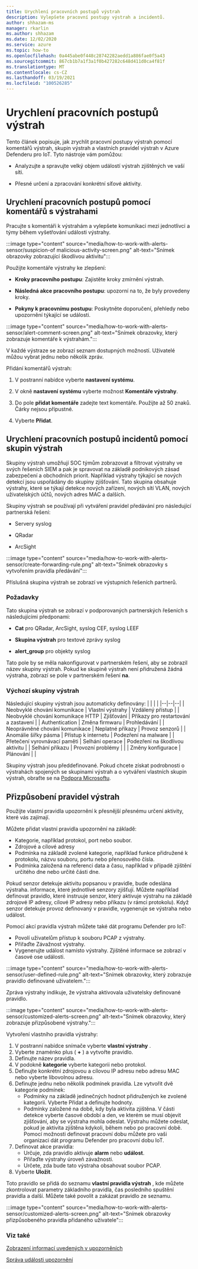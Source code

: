 ```yaml
---
title: Urychlení pracovních postupů výstrah
description: Vylepšete pracovní postupy výstrah a incidentů.
author: shhazam-ms
manager: rkarlin
ms.author: shhazam
ms.date: 12/02/2020
ms.service: azure
ms.topic: how-to
ms.openlocfilehash: 0a445abe0f448c28742282aedd1a886fae0f5a43
ms.sourcegitcommit: 867cb1b7a1f3a1f0b427282c648d411d0ca4f81f
ms.translationtype: MT
ms.contentlocale: cs-CZ
ms.lasthandoff: 03/19/2021
ms.locfileid: "100526285"
---
```

# <a name="accelerate-alert-workflows"></a>Urychlení pracovních postupů výstrah

Tento článek popisuje, jak zrychlit pracovní postupy výstrah pomocí komentářů výstrah, skupin výstrah a vlastních pravidel výstrah v Azure Defenderu pro IoT.  Tyto nástroje vám pomůžou:

- Analyzujte a spravujte velký objem událostí výstrah zjištěných ve vaší síti.

- Přesné určení a zpracování konkrétní síťové aktivity.

## <a name="accelerate-incident-workflows-by-using-alert-comments"></a>Urychlení pracovních postupů pomocí komentářů s výstrahami

Pracujte s komentáři k výstrahám a vylepšete komunikaci mezi jednotlivci a týmy během vyšetřování události výstrahy.

:::image type="content" source="media/how-to-work-with-alerts-sensor/suspicion-of malicious-activity-screen.png" alt-text="Snímek obrazovky zobrazující škodlivou aktivitu":::

Použijte komentáře výstrahy ke zlepšení:

- **Kroky pracovního postupu**: Zajistěte kroky zmírnění výstrah.

- **Následná akce pracovního postupu**: upozorní na to, že byly provedeny kroky.

- **Pokyny k pracovnímu postupu**: Poskytněte doporučení, přehledy nebo upozornění týkající se události.

:::image type="content" source="media/how-to-work-with-alerts-sensor/alert-comment-screen.png" alt-text="Snímek obrazovky, který zobrazuje komentáře k výstrahám.":::

V každé výstraze se zobrazí seznam dostupných možností. Uživatelé můžou vybrat jednu nebo několik zpráv.

Přidání komentářů výstrah:

1. V postranní nabídce vyberte **nastavení systému**.

2. V okně **nastavení systému** vyberte možnost **Komentáře výstrahy**.

3. Do pole **přidat komentáře** zadejte text komentáře. Použijte až 50 znaků. Čárky nejsou přípustné.

4. Vyberte **Přidat**.

## <a name="accelerate-incident-workflows-by-using-alert-groups"></a>Urychlení pracovních postupů incidentů pomocí skupin výstrah

Skupiny výstrah umožňují SOC týmům zobrazovat a filtrovat výstrahy ve svých řešeních SIEM a pak je spravovat na základě podnikových zásad zabezpečení a obchodních priorit. Například výstrahy týkající se nových detekcí jsou uspořádány do skupiny zjišťování. Tato skupina obsahuje výstrahy, které se týkají detekce nových zařízení, nových sítí VLAN, nových uživatelských účtů, nových adres MAC a dalších.

Skupiny výstrah se používají při vytváření pravidel předávání pro následující partnerská řešení:

  - Servery syslog

  - QRadar

  - ArcSight

:::image type="content" source="media/how-to-work-with-alerts-sensor/create-forwarding-rule.png" alt-text="Snímek obrazovky s vytvořením pravidla předávání":::

Příslušná skupina výstrah se zobrazí ve výstupních řešeních partnerů. 

### <a name="requirements"></a>Požadavky

Tato skupina výstrah se zobrazí v podporovaných partnerských řešeních s následujícími předponami:

- **Cat** pro QRadar, ArcSight, syslog CEF, syslog LEEF

- **Skupina výstrah** pro textové zprávy syslog

- **alert_group** pro objekty syslog

Tato pole by se měla nakonfigurovat v partnerském řešení, aby se zobrazil název skupiny výstrah. Pokud ke skupině výstrah není přidružená žádná výstraha, zobrazí se pole v partnerském řešení **na**.

### <a name="default-alert-groups"></a>Výchozí skupiny výstrah

Následující skupiny výstrah jsou automaticky definovány:
|  |  |  |
|--|--|--|
| Neobvyklé chování komunikace | Vlastní výstrahy | Vzdálený přístup |
| Neobvyklé chování komunikace HTTP | Zjišťování | Příkazy pro restartování a zastavení |
| Authentication | Změna firmwaru | Prohledávání |
| Neoprávněné chování komunikace | Neplatné příkazy | Provoz senzorů |
| Anomálie šířky pásma | Přístup k internetu | Podezření na malware |
| Přetečení vyrovnávací paměti | Selhání operace | Podezření na škodlivou aktivitu |
| Selhání příkazu | Provozní problémy |  |
| Změny konfigurace | Plánování |  |

Skupiny výstrah jsou předdefinované. Pokud chcete získat podrobnosti o výstrahách spojených se skupinami výstrah a o vytváření vlastních skupin výstrah, obraťte se na [Podpora Microsoftu](https://support.microsoft.com/supportforbusiness/productselection?sapId=82c8f35-1b8e-f274-ec11-c6efdd6dd099).

## <a name="customize-alert-rules"></a>Přizpůsobení pravidel výstrah

Použijte vlastní pravidla upozornění k přesnější přesnému určení aktivity, které vás zajímají. 

Můžete přidat vlastní pravidla upozornění na základě:

- Kategorie, například protokol, port nebo soubor.
- Zdrojové a cílové adresy
- Podmínka na základě zvolené kategorie, například funkce přidružené k protokolu, názvu souboru, portu nebo přenosového čísla.
- Podmínka založená na referenci data a času, například v případě zjištění určitého dne nebo určité části dne.

Pokud senzor detekuje aktivitu popsanou v pravidle, bude odeslána výstraha.
informace, které jednotlivé senzory zjišťují. Můžete například definovat pravidlo, které instruuje senzor, který aktivuje výstrahu na základě zdrojové IP adresy, cílové IP adresy nebo příkazu (v rámci protokolu). Když senzor detekuje provoz definovaný v pravidle, vygeneruje se výstraha nebo událost.

Pomocí akcí pravidla výstrah můžete také dát programu Defender pro IoT:

- Povolí uživatelům přístup k souboru PCAP z výstrahy.
- Přiřaďte Závažnost výstrahy.
- Vygenerujte událost namísto výstrahy. Zjištěné informace se zobrazí v časové ose události.

:::image type="content" source="media/how-to-work-with-alerts-sensor/user-defined-rule.png" alt-text="Snímek obrazovky, který zobrazuje pravidlo definované uživatelem.":::

Zpráva výstrahy indikuje, že výstraha aktivovala uživatelsky definované pravidlo.

:::image type="content" source="media/how-to-work-with-alerts-sensor/customized-alerts-screen.png" alt-text="Snímek obrazovky, který zobrazuje přizpůsobené výstrahy.":::

Vytvoření vlastního pravidla výstrahy:

1. V postranní nabídce snímače vyberte **vlastní výstrahy** .
1. Vyberte znaménko plus ( **+** ) a vytvořte pravidlo.
1. Definujte název pravidla.
1. V podokně **kategorie** vyberte kategorii nebo protokol.
1. Definujte konkrétní zdrojovou a cílovou IP adresu nebo adresu MAC nebo vyberte libovolnou adresu.
1. Definujte jednu nebo několik podmínek pravidla. Lze vytvořit dvě kategorie podmínek:
    - Podmínky na základě jedinečných hodnot přidružených ke zvolené kategorii. Vyberte Přidat a definujte hodnoty.
    - Podmínky založené na době, kdy byla aktivita zjištěna. V části detekce vyberte časové období a den, ve kterém se musí objevit zjišťování, aby se výstraha mohla odeslat. Výstrahu můžete odeslat, pokud je aktivita zjištěna kdykoli, během nebo po pracovní době. Pomocí možnosti definovat pracovní dobu můžete pro vaši organizaci dát programu Defender pro pracovní dobu IoT.
1. Definovat akce pravidla: 
    - Určuje, zda pravidlo aktivuje **alarm** nebo **událost**.
    - Přiřaďte výstrahy úroveň závažnosti.
    - Určete, zda bude tato výstraha obsahovat soubor PCAP.
1. Vyberte **Uložit**.

Toto pravidlo se přidá do seznamu **vlastní pravidla výstrah** , kde můžete zkontrolovat parametry základního pravidla, čas posledního spuštění pravidla a další. Můžete také povolit a zakázat pravidlo ze seznamu.

:::image type="content" source="media/how-to-work-with-alerts-sensor/customized-alerts-screen.png" alt-text="Snímek obrazovky přizpůsobeného pravidla přidaného uživatele":::

### <a name="see-also"></a>Viz také

[Zobrazení informací uvedených v upozorněních](how-to-view-information-provided-in-alerts.md)

[Správa události upozornění](how-to-manage-the-alert-event.md)
